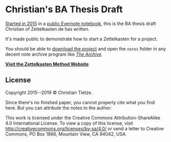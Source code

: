 # Christian's BA Thesis Draft

[Started in 2015](https://zettelkasten.de/posts/evernote-project-progress-invitation/) in a [public Evernote notebook](https://www.evernote.com/pub/divinedominion/zettelkastenjusticeforhedgehogs), this is the BA thesis draft Christian of Zettelkasten.de has written. 

It's made public to demonstrate how to start a Zettelkasten for a project.

You should be able to [download the project](https://github.com/Zettelkasten-Method/ba-zettelkasten-justice-for-hedgehogs/archive/master.zip) and open the `notes` folder in any decent note archive program like [_The Archive_](https://zettelkasten.de/the-archive/).

**[Visit the Zettelkasten Method Website](https://zettelkasten.de)**

## License

Copyright 2015--2019 &copy; Christian Tietze. 

Since there's no finished paper, you cannot properly cite what you find here. But you can attribute the notes to the author:

This work is licensed under the Creative Commons Attribution-ShareAlike 4.0 International License. To view a copy of this license, visit http://creativecommons.org/licenses/by-sa/4.0/ or send a letter to Creative Commons, PO Box 1866, Mountain View, CA 94042, USA.

